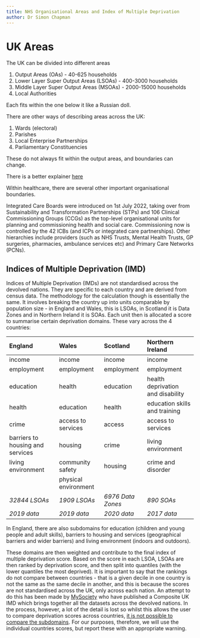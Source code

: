 ```yaml
---
title: NHS Organisational Areas and Index of Multiple Deprivation
author: Dr Simon Chapman
---
```


# UK Areas

The UK can be divided into different areas

1. Output Areas (OAs) - 40-625 households
2. Lower Layer Super Output Areas (LSOAs) - 400-3000 households
3. Middle Layer Super Output Areas (MSOAs) - 2000-15000 households
4. Local Authorities

Each fits within the one below it like a Russian doll.

There are other ways of describing areas across the UK:

1. Wards (electoral)
2. Parishes
3. Local Enterprise Partnerships
4. Parliamentary Constituencies

These do not always fit within the output areas, and boundaries can change.

There is a better explainer [here](https://ocsi.uk/2019/03/18/lsoas-leps-and-lookups-a-beginners-guide-to-statistical-geographies/)

Within healthcare, there are several other important organisational boundaries.

Integrated Care Boards were introduced on 1st July 2022, taking over from Sustainability and Transformation Partnerships (STPs) and 106 Clinical Commissioning Groups (CCGs) as the top-level organisational units for planning and commissioning health and social care. Commissioning now is controlled by the 42 ICBs (and ICPs or integrated care partnerships). Other hierarchies include providers (such as NHS Trusts, Mental Health Trusts, GP surgeries, pharmacies, ambulance services etc) and Primary Care Networks (PCNs).

## Indices of Multiple Deprivation (IMD)

Indices of Multiple Deprivation (IMDs) are not standardised across the devolved nations. They are specific to each country and are derived from census data. The methodology for the calculation though is essentially the same. It involves breaking the country up into units comparable by population size - in England and Wales, this is LSOAs, in Scotland it is Data Zones and in Northern Ireland it is SOAs. Each unit then is allocated a score to summarise certain deprivation domains. These vary across the 4 countries: 

| England                          | Wales                 | Scotland          | Northern Ireland                  |
|:---------------------------------|:----------------------|:------------------|:----------------------------------|
| income                           | income                | income            | income                            |
| employment                       | employment            | employment        | employment                        |
| education                        | health                | education         | health deprivation and disability |
| health                           | education             | health            | education skills and training     |
| crime                            | access to services    | access            | access to services                |
| barriers to housing and services | housing               | crime             | living environment                |
| living environment               | community safety      | housing           | crime and disorder                |
|                                  | physical environment  |                   |                                   |
| *32844 LSOAs*                    | *1909 LSOAs*          | *6976 Data Zones* | *890 SOAs*                        |
| *2019 data*                      | *2019 data*           | *2020 data*       | *2017 data*                       |

In England, there are also subdomains for education (children and young people and adult skills), barriers to housing and services (geographical barriers and wider barriers) and living environment (indoors and outdoors).

These domains are then weighted and contribute to the final index of multiple deprivation score. Based on the score in each LSOA, LSOAs are then ranked by deprivation score, and then split into quantiles (with the lower quantiles the most deprived). It is important to say that the rankings do not compare between countries - that is a given decile in one country is not the same as the same decile in another, and this is because the scores are not standardised across the UK, only across each nation. An attempt to do this has been made by [MySociety](https://github.com/mysociety/composite_uk_imd) who have published a Composite UK IMD which brings together all the datasets across the devolved nations. In the process, however, a lot of the detail is lost so whilst this allows the user to compare deprivation scores across countries, [it is not possible to compare the subdomains](https://github.com/mysociety/composite_uk_imd/issues/2). For our purposes, therefore, we will use the individual countries scores, but report these with an appropriate warning.